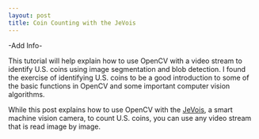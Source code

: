 ```yaml
---
layout: post
title: Coin Counting with the JeVois
---
```


-Add Info-

This tutorial will help explain how to use OpenCV with a video stream to identify U.S. coins using image segmentation and blob detection.  I found the exercise of identifying U.S. coins to be a good introduction to some of the basic functions in OpenCV and some important computer vision algorithms.  

While this post explains how to use OpenCV with the [JeVois](http://jevois.org/), a smart machine vision camera, to count U.S. coins, you can use any video stream that is read image by image.

